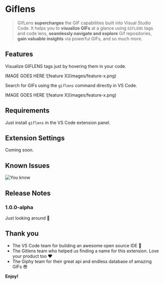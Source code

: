 # Giflens 

> GifLens **supercharges** the GIF capabilities built into Visual Studio Code. It helps you to **visualize GIFs** at a glance using `GIFLENS` tags and code lens, **seamlessly navigate and explore** Gif repositories, **gain valuable insights** via powerful GIFs, and so much more.

## Features

Visualize GIFLENS tags just by hovering them in your code.

IMAGE GOES HERE
\!\[feature X\]\(images/feature-x.png\)

Search for GIFs using the `giflens` command directly in VS Code.

IMAGE GOES HERE
\!\[feature X\]\(images/feature-x.png\)

## Requirements

Just install `giflens` in the VS Code extension panel.

## Extension Settings

Coming soon.

## Known Issues

![You know](https://media.giphy.com/media/JICGwZlbzui4w/giphy.gif)

## Release Notes

### 1.0.0-alpha

Just looking around 👀

## Thank you

* The VS Code team for building an awesome open source IDE 🙏
* The Gitlens team who helped us finding a name for this extension. Love your product too ❤️
* The Giphy team for their great api and endless database of amazing GIFs 😎

**Enjoy!**
